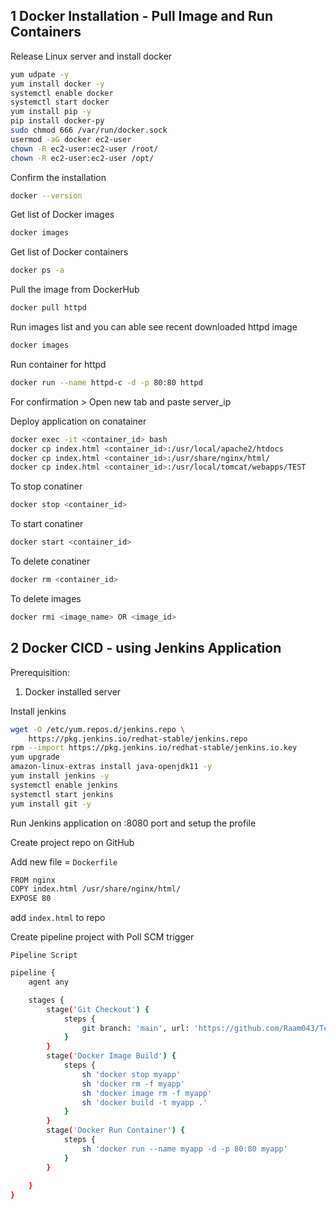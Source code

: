 ## 1 Docker Installation - Pull Image and Run Containers
Release Linux server and install docker 

```sh
yum udpate -y
yum install docker -y
systemctl enable docker
systemctl start docker
yum install pip -y
pip install docker-py
sudo chmod 666 /var/run/docker.sock
usermod -aG docker ec2-user
chown -R ec2-user:ec2-user /root/
chown -R ec2-user:ec2-user /opt/
```

Confirm the installation
```sh
docker --version
```

Get list of Docker images
```sh
docker images
```

Get list of Docker containers
```sh
docker ps -a
```

Pull the image from DockerHub
```sh
docker pull httpd
```

Run images list and you can able see recent downloaded httpd image
```sh
docker images
```

Run container for httpd
```sh
docker run --name httpd-c -d -p 80:80 httpd
```

For confirmation > Open new tab and paste server_ip 

Deploy application on conatainer 
```sh
docker exec -it <container_id> bash
docker cp index.html <container_id>:/usr/local/apache2/htdocs
docker cp index.html <container_id>:/usr/share/nginx/html/
docker cp index.html <container_id>:/usr/local/tomcat/webapps/TEST
```

To stop  conatiner 
```sh
docker stop <container_id>
```

To start conatiner
```sh
docker start <container_id>
```
To delete conatiner
```sh
docker rm <container_id>
```

To delete images
```sh
docker rmi <image_name> OR <image_id>
```


## 2 Docker CICD - using Jenkins Application

Prerequisition:
1. Docker installed server

Install jenkins
```sh
wget -O /etc/yum.repos.d/jenkins.repo \
    https://pkg.jenkins.io/redhat-stable/jenkins.repo
rpm --import https://pkg.jenkins.io/redhat-stable/jenkins.io.key
yum upgrade
amazon-linux-extras install java-openjdk11 -y
yum install jenkins -y
systemctl enable jenkins
systemctl start jenkins
yum install git -y
```

Run Jenkins application on :8080 port and setup the profile

Create project repo on GitHub

Add new file = `Dockerfile`
```sh
FROM nginx
COPY index.html /usr/share/nginx/html/
EXPOSE 80
```
add `index.html` to repo

Create pipeline project with Poll SCM trigger

`Pipeline Script`
```sh
pipeline {
    agent any

    stages {
        stage('Git Checkout') {
            steps {
                git branch: 'main', url: 'https://github.com/Raam043/Test-project.git'
            }
        }
        stage('Docker Image Build') {
            steps {
                sh 'docker stop myapp'
                sh 'docker rm -f myapp'
                sh 'docker image rm -f myapp'
                sh 'docker build -t myapp .'
            }
        }
        stage('Docker Run Container') {
            steps {
                sh 'docker run --name myapp -d -p 80:80 myapp'
            }
        }
        
    }
}
```
